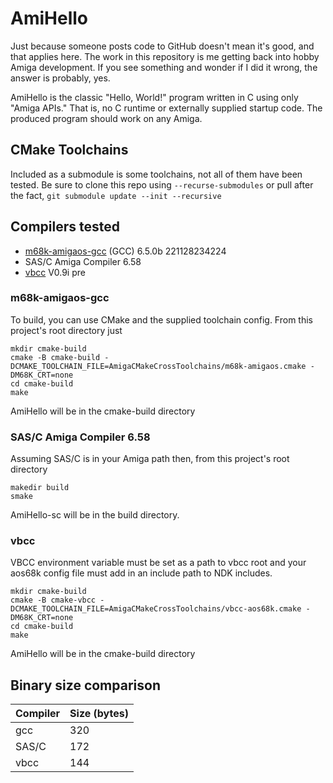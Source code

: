 # AmiHello

Just because someone posts code to GitHub doesn't mean it's good, and that applies here. The work in this repository is me getting back into hobby Amiga development. If you see something and wonder if I did it wrong, the answer is probably, yes.

AmiHello is the classic "Hello, World!" program written in C using only "Amiga APIs." That is, no C runtime or externally supplied startup code. The produced program should work on any Amiga.

## CMake Toolchains
Included as a submodule is some toolchains, not all of them have been tested.  Be sure to clone this repo using `--recurse-submodules` or pull after the fact, `git submodule update --init --recursive`

## Compilers tested
* [m68k-amigaos-gcc](https://github.com/bebbo/amiga-gcc/) (GCC) 6.5.0b 221128234224
* SAS/C Amiga Compiler 6.58
* [vbcc](http://sun.hasenbraten.de/vbcc/) V0.9i pre

### m68k-amigaos-gcc
To build, you can use CMake and the supplied toolchain config. From this project's root directory just
```
mkdir cmake-build
cmake -B cmake-build -DCMAKE_TOOLCHAIN_FILE=AmigaCMakeCrossToolchains/m68k-amigaos.cmake -DM68K_CRT=none
cd cmake-build
make
```
AmiHello will be in the cmake-build directory

### SAS/C Amiga Compiler 6.58
Assuming SAS/C is in your Amiga path then, from this project's root directory
```
makedir build
smake
```
AmiHello-sc will be in the build directory.

### vbcc
VBCC environment variable must be set as a path to vbcc root and your aos68k config file must add in an include path to NDK includes.
``` 
mkdir cmake-build
cmake -B cmake-vbcc -DCMAKE_TOOLCHAIN_FILE=AmigaCMakeCrossToolchains/vbcc-aos68k.cmake -DM68K_CRT=none
cd cmake-build
make
```
AmiHello will be in the cmake-build directory

## Binary size comparison
|Compiler|Size (bytes)|
|-|-|
|gcc|320|
|SAS/C|172|
|vbcc|144|


